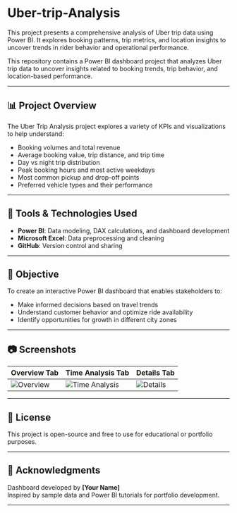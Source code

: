 # Uber-trip-Analysis
This project presents a comprehensive analysis of Uber trip data using Power BI. It explores booking patterns, trip metrics, and location insights to uncover trends in rider behavior and operational performance.

This repository contains a Power BI dashboard project that analyzes Uber trip data to uncover insights related to booking trends, trip behavior, and location-based performance.

---

## 📊 Project Overview

The Uber Trip Analysis project explores a variety of KPIs and visualizations to help understand:
- Booking volumes and total revenue
- Average booking value, trip distance, and trip time
- Day vs night trip distribution
- Peak booking hours and most active weekdays
- Most common pickup and drop-off points
- Preferred vehicle types and their performance

---

## 🧰 Tools & Technologies Used

- **Power BI**: Data modeling, DAX calculations, and dashboard development
- **Microsoft Excel**: Data preprocessing and cleaning
- **GitHub**: Version control and sharing

---

## 📌 Objective

To create an interactive Power BI dashboard that enables stakeholders to:
- Make informed decisions based on travel trends
- Understand customer behavior and optimize ride availability
- Identify opportunities for growth in different city zones

---

## 📷 Screenshots

| Overview Tab | Time Analysis Tab | Details Tab |
|--------------|-------------------|-------------|
| ![Overview](Images/dashboard-screenshot1.png) | ![Time Analysis](Images/dashboard-screenshot2.png) | ![Details](Images/dashboard-screenshot3.png) |

---

## 📎 License

This project is open-source and free to use for educational or portfolio purposes.

---

## 🙌 Acknowledgments

Dashboard developed by **[Your Name]**  
Inspired by sample data and Power BI tutorials for portfolio development.

---

